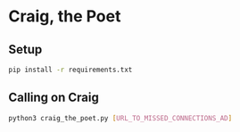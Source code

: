 # Craig, the Poet

## Setup
```bash
pip install -r requirements.txt
```

## Calling on Craig

```bash
python3 craig_the_poet.py [URL_TO_MISSED_CONNECTIONS_AD]
```
